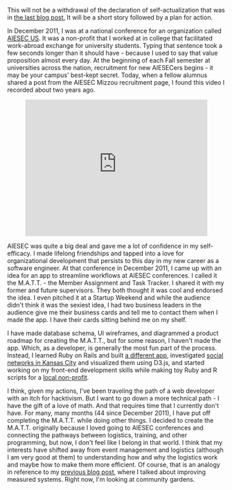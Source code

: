 <p>This will not be a withdrawal of the declaration of self-actualization that was in <a href="/articles/50">the last blog post.</a> It will be a short story followed by a plan for action.</p>

<p>In December 2011, I was at a national conference for an organization called <a href="http://www.aiesecus.org" target="_blank">AIESEC US</a>. It was a non-profit that I worked at in college that facilitated work-abroad exchange for university students. Typing that sentence took a few seconds longer than it should have - because I used to say that value proposition almost every day. At the beginning of each Fall semester at universities across the nation, recruitment for new AIESECers begins - it may be your campus' best-kept secret. Today, when a fellow alumnus shared a post from the AIESEC Mizzou recruitment page, I found this video I recorded about two years ago.</p>

<p style="text-align:center;"><iframe width="420" height="315" src="https://www.youtube.com/embed/3TOgvBOSsKU" frameborder="0" allowfullscreen></iframe></p>

<p>AIESEC was quite a big deal and gave me a lot of confidence in my self-efficacy. I made lifelong friendships and tapped into a love for organizational development that persists to this day in my new career as a software engineer. At that conference in December 2011, I came up with an idea for an app to streamline workflows at AIESEC conferences. I called it the M.A.T.T. - the Member Assignment and Task Tracker. I shared it with my former and future supervisors. They both thought it was cool and endorsed the idea. I even pitched it at a Startup Weekend and while the audience didn't think it was the sexiest idea, I had two business leaders in the audience give me their business cards and tell me to contact them when I made the app. I have their cards sitting behind me on my shelf.</p>

<p>I have made database schema, UI wireframes, and diagrammed a product roadmap for creating the M.A.T.T., but for some reason, I haven't made the app. Which, as a developer, is generally the most fun part of the process. Instead, I learned Ruby on Rails and built <a href="http://www.iwanttobeavc.com" target="_blank">a different app</a>, investigated <a href="https://twitter.com/siliconprairie/lists/kc-startup-community
" target="_blank">social networks in Kansas City</a> and visualized them using D3.js, and started working on my front-end development skills while making toy Ruby and R scripts for a <a href="http://www.theleanlab.org" target="_blank">local non-profit</a>.</p>

<p>I think, given my actions, I've been traveling the path of a web developer with an itch for hacktivism. But I want to go down a more technical path - I have the gift of a love of math. And that requires time that I currently don't have. For many, many months (44 since December 2011), I have put off completing the M.A.T.T. while doing other things. I decided to create the M.A.T.T. originally because I loved going to AIESEC conferences and connecting the pathways between logistics, training, and other programming, but now, I don't feel like I belong in that world. I think that my interests have shifted away from event management and logistics (although I am very good at them) to understanding how and why the logistics work and maybe how to make them more efficient. Of course, that is an analogy in reference to my <a href="/articles/50">previous blog post</a>, where I talked about improving measured systems. Right now, I'm looking at community gardens.</p>